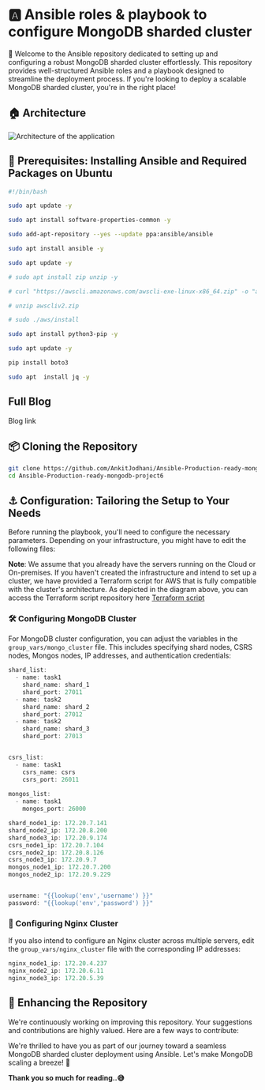# 🅰️ Ansible roles & playbook to configure MongoDB sharded cluster

🌟 Welcome to the Ansible repository dedicated to setting up and configuring a robust MongoDB sharded cluster effortlessly. This repository provides well-structured Ansible roles and a playbook designed to streamline the deployment process. If you're looking to deploy a scalable MongoDB sharded cluster, you're in the right place!

## 🏠 Architecture
![Architecture of the application](architecture.gif)

## 🔖 Prerequisites: Installing Ansible and Required Packages on Ubuntu

```sh
#!/bin/bash

sudo apt update -y

sudo apt install software-properties-common -y

sudo add-apt-repository --yes --update ppa:ansible/ansible

sudo apt install ansible -y

sudo apt update -y

# sudo apt install zip unzip -y

# curl "https://awscli.amazonaws.com/awscli-exe-linux-x86_64.zip" -o "awscliv2.zip"

# unzip awscliv2.zip

# sudo ./aws/install

sudo apt install python3-pip -y

sudo apt update -y

pip install boto3

sudo apt  install jq -y
```
## Full Blog
Blog link

## 📦 Cloning the Repository

```sh
git clone https://github.com/AnkitJodhani/Ansible-Production-ready-mongodb-project6.git
cd Ansible-Production-ready-mongodb-project6

```

## ⚓ Configuration: Tailoring the Setup to Your Needs
Before running the playbook, you'll need to configure the necessary parameters. Depending on your infrastructure, you might have to edit the following files:

**Note**: We assume that you already have the servers running on the Cloud or On-premises. If you haven't created the infrastructure and intend to set up a cluster, we have provided a Terraform script for AWS that is fully compatible with the cluster's architecture. As depicted in the diagram above, you can access the Terraform script repository here [Terraform script](https://github.com/AnkitJodhani/Terraform-Production-ready-mongodb-project6.git) 

### 🛠️ Configuring MongoDB Cluster

For MongoDB cluster configuration, you can adjust the variables in the `group_vars/mongo_cluster` file. This includes specifying shard nodes, CSRS nodes, Mongos nodes, IP addresses, and authentication credentials:

```javascript
shard_list:
  - name: task1
    shard_name: shard_1
    shard_port: 27011
  - name: task2
    shard_name: shard_2
    shard_port: 27012
  - name: task2
    shard_name: shard_3
    shard_port: 27013


csrs_list:
  - name: task1
    csrs_name: csrs
    csrs_port: 26011
    
mongos_list:
  - name: task1
    mongos_port: 26000

shard_node1_ip: 172.20.7.141
shard_node2_ip: 172.20.8.200
shard_node3_ip: 172.20.9.174
csrs_node1_ip: 172.20.7.104
csrs_node2_ip: 172.20.8.126
csrs_node3_ip: 172.20.9.7
mongos_node1_ip: 172.20.7.200
mongos_node2_ip: 172.20.9.229


username: "{{lookup('env','username') }}"
password: "{{lookup('env','password') }}"
```

### 🔨 Configuring Nginx Cluster
If you also intend to configure an Nginx cluster across multiple servers, edit the `group_vars/nginx_cluster` file with the corresponding IP addresses:


```javascript
nginx_node1_ip: 172.20.4.237
nginx_node2_ip: 172.20.6.11
nginx_node3_ip: 172.20.5.39
```

## 🚀 Enhancing the Repository
We're continuously working on improving this repository. Your suggestions and contributions are highly valued. Here are a few ways to contribute:

We're thrilled to have you as part of our journey toward a seamless MongoDB sharded cluster deployment using Ansible. Let's make MongoDB scaling a breeze! 🚀

**Thank you so much for reading..😅**

